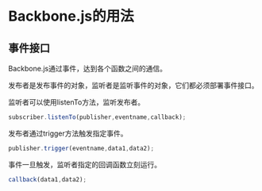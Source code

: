 # Backbone.js的用法


## 事件接口

Backbone.js通过事件，达到各个函数之间的通信。

发布者是发布事件的对象，监听者是监听事件的对象，它们都必须部署事件接口。

监听者可以使用listenTo方法，监听发布者。

```javascript
subscriber.listenTo(publisher,eventname,callback);
```

发布者通过trigger方法触发指定事件。

```javascript
publisher.trigger(eventname,data1,data2);
```

事件一旦触发，监听者指定的回调函数立刻运行。

```javascript
callback(data1,data2);
```